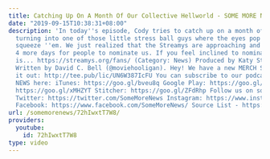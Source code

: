```yaml
---
title: Catching Up On A Month Of Our Collective Hellworld - SOME MORE NEWS
date: "2019-09-15T10:38:31+08:00"
description: 'In today''s episode, Cody tries to catch up on a month of news without
  turning into one of those little stress ball guys where the eyes pop out when you
  squeeze ''em. We just realized that the Streamys are approaching and there are only
  4 more days for people to nominate us. If you feel inclined to nominate us, that
  is... https://streamys.org/fans/ (Category: News) Produced by Katy Stoll (@KatyStoll).
  Written by David C. Bell (@moviehooligan). Hey! We have a new MERCH STORE. Check
  it out: http://tee.pub/lic/UN6W387IcFU You can subscribe to our podcast EVEN MORE
  NEWS here: iTunes: https://goo.gl/bveu8q Google Play: https://goo.gl/zpnhN9 Soundcloud:
  https://goo.gl/xMHZYT Stitcher: https://goo.gl/ZFdRhp Follow us on social Media!
  Twitter: https://twitter.com/SomeMoreNews Instagram: https://www.instagram.com/SomeMoreNews/
  Facebook: https://www.facebook.com/SomeMoreNews/ Source List - https://tinyurl.com/yxwlamv5'
url: /somemorenews/72hIwxtT7W8/
providers:
  youtube:
    id: 72hIwxtT7W8
type: video
---
```

